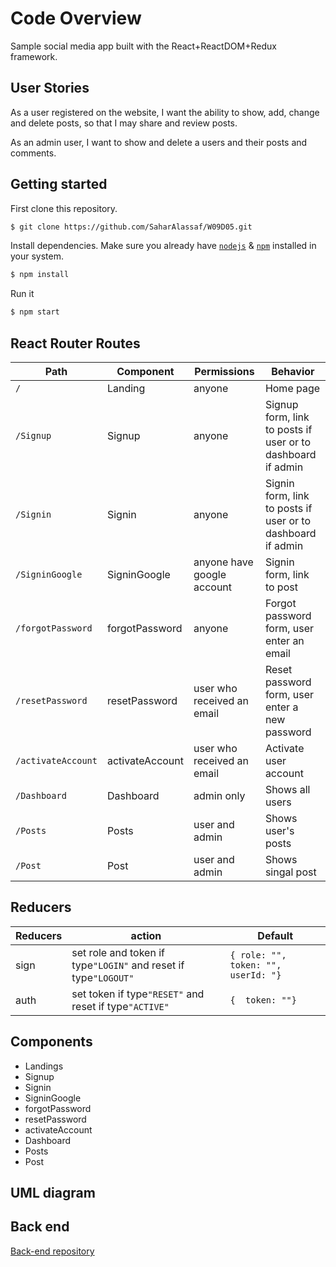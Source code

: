 # Code Overview
Sample social media app built with the React+ReactDOM+Redux framework.

## User Stories

As a user registered on the website, I want the ability to show, add, change and delete posts, so that I may share and review posts.

As an admin user, I want to show and delete a users and their posts and comments.

## Getting started

First clone this repository.
```bash
$ git clone https://github.com/SaharAlassaf/W09D05.git
```

Install dependencies. Make sure you already have [`nodejs`](https://nodejs.org/en/) & [`npm`](https://www.npmjs.com/) installed in your system.
```bash
$ npm install
```

Run it
```bash
$ npm start
```


## React Router Routes 

| Path              | Component            | Permissions                | Behavior                                                     |
| ----------------- | -------------------- | -------------------------- | ------------------------------------------------------------ |
| `/`               | Landing              | anyone                     | Home page                                                    |
| `/Signup`         | Signup               | anyone                     | Signup form, link to posts if user or to dashboard if admin  |
| `/Signin`         | Signin               | anyone                     | Signin form, link to posts if user or to dashboard if admin  |
| `/SigninGoogle`   | SigninGoogle         | anyone have google account | Signin form, link to post                                    |
| `/forgotPassword` | forgotPassword       | anyone                     | Forgot password form, user enter an email                    |
| `/resetPassword`  | resetPassword        | user who received an email | Reset password form, user enter a new password               |
| `/activateAccount`| activateAccount      | user who received an email | Activate user account                                        |
| `/Dashboard`      | Dashboard            | admin only                 | Shows all users                                              |
| `/Posts`          | Posts                | user and admin             | Shows user's posts                                           |
| `/Post`           | Post                 | user and admin             | Shows singal post                                            |

## Reducers

| Reducers         | action                                                               | Default                               |
| ---------------- | -------------------------------------------------------------------- | ------------------------------------- |
| sign             | set role and token if type`"LOGIN"` and reset if type`"LOGOUT"`      | `{ role: "", token: "", userId: "}`   |
| auth             | set token if type`"RESET"` and reset if type`"ACTIVE"`               | `{  token: ""}`                       |

## Components

- Landings
- Signup
- Signin
- SigninGoogle
- forgotPassword
- resetPassword
- activateAccount
- Dashboard
- Posts
- Post

## UML diagram


## Back end 
[Back-end repository](https://github.com/SaharAlassaf/W08D04)
